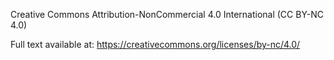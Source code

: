 Creative Commons Attribution-NonCommercial 4.0 International (CC BY-NC 4.0)

Full text available at: https://creativecommons.org/licenses/by-nc/4.0/